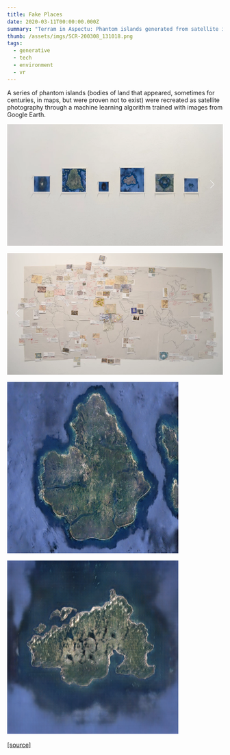 ```yaml
---
title: Fake Places
date: 2020-03-11T00:00:00.000Z
summary: "Terram in Aspectu: Phantom islands generated from satellite imagery"
thumb: /assets/imgs/SCR-200308_131018.png
tags:
  - generative
  - tech
  - environment
  - vr
---
```

A series of phantom islands (bodies of land that appeared, sometimes for centuries, in maps, but were proven not to exist) were recreated as satellite photography through a machine learning algorithm trained with images from Google Earth.

![](/assets/imgs/SCR-200308_131055.png)

![](/assets/imgs/SCR-200308_130816.png)

![](/assets/imgs/SCR-200308_131042.png)

![](/assets/imgs/SCR-200308_131018.png)

[[source]](https://www.lilianafarber.com/terram-in-aspectu)